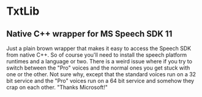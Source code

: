 # TxtLib
Native C++ wrapper for MS Speech SDK 11
---------------------------------------------
Just a plain brown wrapper that makes it easy to access the Speech SDK from native C++.
So of course you'll need to install the speech platform runtimes and a language or two.  There is a weird issue where if you try to switch between the "Pro" voices and the normal ones you get stuck with one or the other.  Not sure why, except that the standard voices run on a 32 bit service and the "Pro" voices run on a 64 bit service and somehow they crap on each other.  "Thanks Microsoft!"

